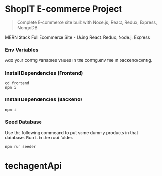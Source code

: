 # ShopIT E-commerce Project

> Complete E-commerce site built with Node.js, React, Redux, Express, MongoDB

MERN Stack Full Ecommerce Site - Using React, Redux, Node.j, Express

### Env Variables

Add your config variables values in the config.env file in backend/config.

### Install Dependencies (Frontend)

```
cd frontend
npm i
```

### Install Dependencies (Backend)

```
npm i
```

### Seed Database

Use the following commeand to put some dummy products in that database.
Run it in the root folder.

```
npm run seeder
```
# techagentApi
